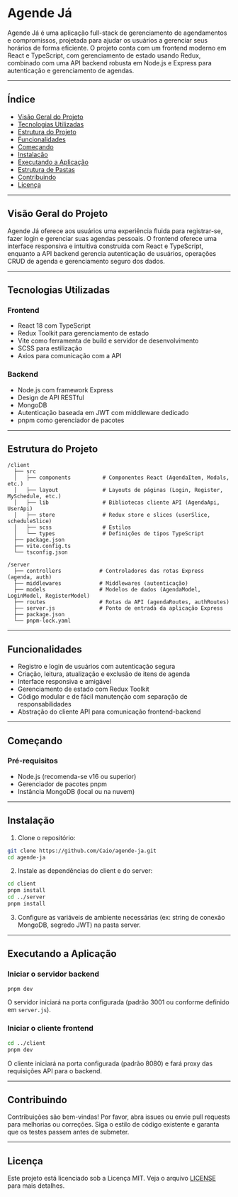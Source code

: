 # Agende Já

Agende Já é uma aplicação full-stack de gerenciamento de agendamentos e compromissos, projetada para ajudar os usuários a gerenciar seus horários de forma eficiente. O projeto conta com um frontend moderno em React e TypeScript, com gerenciamento de estado usando Redux, combinado com uma API backend robusta em Node.js e Express para autenticação e gerenciamento de agendas.

---

## Índice

- [Visão Geral do Projeto](#visão-geral-do-projeto)
- [Tecnologias Utilizadas](#tecnologias-utilizadas)
- [Estrutura do Projeto](#estrutura-do-projeto)
- [Funcionalidades](#funcionalidades)
- [Começando](#começando)
- [Instalação](#instalação)
- [Executando a Aplicação](#executando-a-aplicação)
- [Estrutura de Pastas](#estrutura-de-pastas)
- [Contribuindo](#contribuindo)
- [Licença](#licença)

---

## Visão Geral do Projeto

Agende Já oferece aos usuários uma experiência fluida para registrar-se, fazer login e gerenciar suas agendas pessoais. O frontend oferece uma interface responsiva e intuitiva construída com React e TypeScript, enquanto a API backend gerencia autenticação de usuários, operações CRUD de agenda e gerenciamento seguro dos dados.

---

## Tecnologias Utilizadas

### Frontend

- React 18 com TypeScript
- Redux Toolkit para gerenciamento de estado
- Vite como ferramenta de build e servidor de desenvolvimento
- SCSS para estilização
- Axios para comunicação com a API

### Backend

- Node.js com framework Express
- Design de API RESTful
- MongoDB
- Autenticação baseada em JWT com middleware dedicado
- pnpm como gerenciador de pacotes

---

## Estrutura do Projeto

```
/client
  ├── src
  │   ├── components          # Componentes React (AgendaItem, Modals, etc.)
  │   ├── layout              # Layouts de páginas (Login, Register, MySchedule, etc.)
  │   ├── lib                 # Bibliotecas cliente API (AgendaApi, UserApi)
  │   ├── store               # Redux store e slices (userSlice, scheduleSlice)
  │   ├── scss                # Estilos
  │   └── types               # Definições de tipos TypeScript
  ├── package.json
  ├── vite.config.ts
  └── tsconfig.json

/server
  ├── controllers            # Controladores das rotas Express (agenda, auth)
  ├── middlewares            # Middlewares (autenticação)
  ├── models                 # Modelos de dados (AgendaModel, LoginModel, RegisterModel)
  ├── routes                 # Rotas da API (agendaRoutes, authRoutes)
  ├── server.js              # Ponto de entrada da aplicação Express
  ├── package.json
  └── pnpm-lock.yaml
```

---

## Funcionalidades

- Registro e login de usuários com autenticação segura
- Criação, leitura, atualização e exclusão de itens de agenda
- Interface responsiva e amigável
- Gerenciamento de estado com Redux Toolkit
- Código modular e de fácil manutenção com separação de responsabilidades
- Abstração do cliente API para comunicação frontend-backend

---

## Começando

### Pré-requisitos

- Node.js (recomenda-se v16 ou superior)
- Gerenciador de pacotes pnpm
- Instância MongoDB (local ou na nuvem)

---

## Instalação

1. Clone o repositório:

```bash
git clone https://github.com/Caio/agende-ja.git
cd agende-ja
```

2. Instale as dependências do client e do server:

```bash
cd client
pnpm install
cd ../server
pnpm install
```

3. Configure as variáveis de ambiente necessárias (ex: string de conexão MongoDB, segredo JWT) na pasta server.

---

## Executando a Aplicação

### Iniciar o servidor backend

```bash
pnpm dev
```

O servidor iniciará na porta configurada (padrão 3001 ou conforme definido em `server.js`).

### Iniciar o cliente frontend

```bash
cd ../client
pnpm dev
```

O cliente iniciará na porta configurada (padrão 8080) e fará proxy das requisições API para o backend.

---

## Contribuindo

Contribuições são bem-vindas! Por favor, abra issues ou envie pull requests para melhorias ou correções. Siga o estilo de código existente e garanta que os testes passem antes de submeter.

---

## Licença

Este projeto está licenciado sob a Licença MIT. Veja o arquivo [LICENSE](LICENSE) para mais detalhes.
